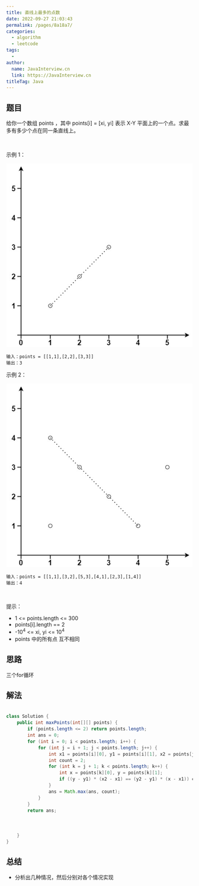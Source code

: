```yaml
---
title: 直线上最多的点数
date: 2022-09-27 21:03:43
permalink: /pages/8a18a7/
categories:
  - algorithm
  - leetcode
tags:
  - 
author: 
  name: JavaInterview.cn
  link: https://JavaInterview.cn
titleTag: Java
---
```


## 题目

给你一个数组 points ，其中 points[i] = [xi, yi] 表示 X-Y 平面上的一个点。求最多有多少个点在同一条直线上。

 

示例 1：

![](/media/pictures/leetcode/plane1.jpeg)

    输入：points = [[1,1],[2,2],[3,3]]
    输出：3
示例 2：

![](/media/pictures/leetcode/plane2.jpeg)

    输入：points = [[1,1],[3,2],[5,3],[4,1],[2,3],[1,4]]
    输出：4
 

提示：

- 1 <= points.length <= 300
- points[i].length == 2
- -10<sup>4</sup> <= xi, yi <= 10<sup>4</sup>
- points 中的所有点 互不相同


## 思路

三个for循环

## 解法
```java

class Solution {
    public int maxPoints(int[][] points) {
        if (points.length <= 2) return points.length;
        int ans = 0;
        for (int i = 0; i < points.length; i++) {
            for (int j = i + 1; j < points.length; j++) {
                int x1 = points[i][0], y1 = points[i][1], x2 = points[j][0], y2 = points[j][1];
                int count = 2;
                for (int k = j + 1; k < points.length; k++) {
                    int x = points[k][0], y = points[k][1];
                    if ((y - y1) * (x2 - x1) == (y2 - y1) * (x - x1)) count++;
                }
                ans = Math.max(ans, count);
            }
        }
        return ans;



    }
}
```

## 总结

- 分析出几种情况，然后分别对各个情况实现 
